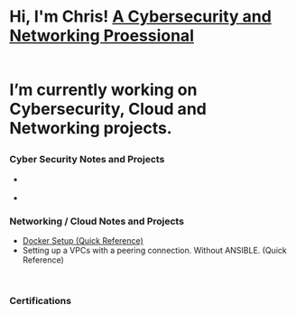 
<h1>Hi, I'm Chris! <a href="https://github.com/ChrisWMaker80">A Cybersecurity and Networking Proessional</a>
<br><br>

  
I’m currently working on Cybersecurity, Cloud and Networking projects.



<h3> Cyber Security Notes and Projects</h3>


- <b></b>

- <b></b>
  

<h3> Networking / Cloud Notes and Projects</h3>

- <a href="https://github.com/ChrisWMaker80/Dock-Test-1">Docker Setup (Quick Reference)</a>
- Setting up a VPCs with a peering connection. Without ANSIBLE. (Quick Reference)







[linkedin]: https://www.linkedin.com/in/christopher-williams-7a503572

<br>
<h3> Certifications  </h3>
<!--



